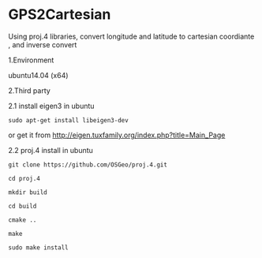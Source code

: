 # GPS2Cartesian
Using proj.4 libraries, convert longitude and latitude to cartesian coordiante , and inverse convert

1.Environment

ubuntu14.04 (x64)

2.Third party

2.1 install eigen3 in ubuntu

	sudo apt-get install libeigen3-dev
    
  or get it from http://eigen.tuxfamily.org/index.php?title=Main_Page
  
2.2 proj.4 install in ubuntu

	git clone https://github.com/OSGeo/proj.4.git
    
	cd proj.4
    
    mkdir build
    
	cd build
    
	cmake ..
    
	make
    
	sudo make install
